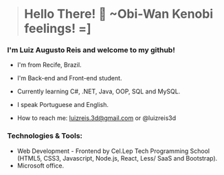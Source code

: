 > # Hello There! 👋 ~Obi-Wan Kenobi feelings! =]
### I'm Luiz Augusto Reis and welcome to my github!

* I'm from Recife, Brazil.
* I'm Back-end and Front-end student.
* Currently learning C#, .NET, Java, OOP, SQL and MySQL.
* I speak Portuguese and English.

* How to reach me: luizreis.3d@gmail.com or @luizreis3d


### Technologies & Tools:
* Web Development - Frontend by Cel.Lep Tech Programming School (HTML5, CSS3, Javascript, Node.js, React, Less/ SaaS and Bootstrap).
* Microsoft office.
